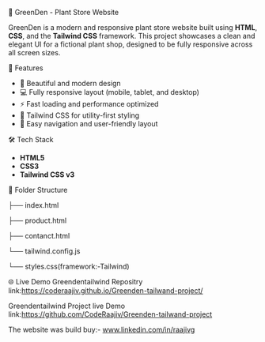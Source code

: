 🌿 GreenDen - Plant Store Website

GreenDen is a modern and responsive plant store website built using **HTML**, **CSS**, and the **Tailwind CSS** framework. This project showcases a clean and elegant UI for a fictional plant shop, designed to be fully responsive across all screen sizes.

🚀 Features

- 🌱 Beautiful and modern design
- 💻 Fully responsive layout (mobile, tablet, and desktop)
- ⚡ Fast loading and performance optimized
- 🎨 Tailwind CSS for utility-first styling
- 🧭 Easy navigation and user-friendly layout

🛠 Tech Stack

- **HTML5**
- **CSS3**
- **Tailwind CSS v3**

📂 Folder Structure

├── index.html

├── product.html 

├── contanct.html

└── tailwind.config.js

└── styles.css(framework:-Tailwind)

🌐 Live Demo
Greendentailwind Repositry link:https://coderaajiv.github.io/Greenden-tailwand-project/

Greendentailwind Project live Demo link:https://github.com/CodeRaajiv/Greenden-tailwand-project

The website was build buy:-
www.linkedin.com/in/raajivg



